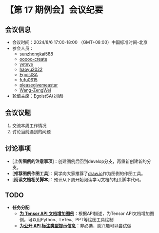 # 【第 17 期例会】会议纪要

## 会议信息
- 会议时间：2024/8/6 17:00-18:00 （GMT+08:00）中国标准时间-北京
- 参会人员：
  - [sunzhongkai588](https://github.com/sunzhongkai588)
  - [ooooo-create](https://github.com/ooooo-create)
  - [yeteye](https://github.com/yeteye)
  - [haoyu2022](https://github.com/haoyu2022)
  - [EgoistSA](https://github.com/EgoistSA)
  - [fufu0615](https://github.com/fufu0615)
  - [pleasegivemeastar](https://github.com/pleasegivemeastar)
  - [Wang-ZengWei](https://github.com/Wang-ZengWei)
- 轮值主席：EgoistSA(刘旭)

## 会议议题
1. 交流本周工作情况
2. 讨论当前遇到的问题

## 讨论事项

- [**上传图例的注意事项**]：创建图例后回到develop分支，再重新创建新的分支。
- [**推荐图例作图工具**]：同学向大家推荐了[draw.io](https://www.drawio.com/about)作为图例的作图工具。
- [**阅读文档相关脚本**]：预计从下周开始阅读学习文档的相关脚本代码。



## TODO
- **任务分配**
  - [**为 Tensor API 文档增加图例**](https://github.com/PaddlePaddle/docs/issues/6614)：根据API描述，为Tensor API文档增加图例，可以用Python、LeTex、PPT等绘图工具绘制
  - [**为公开 API 标注类型提示信息**](https://github.com/PaddlePaddle/Paddle/issues/65008)：非必选，感兴趣可以尝试做
